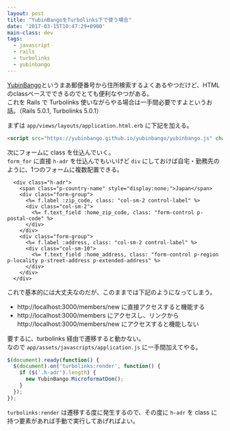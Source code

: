 ```yaml
---
layout: post
title: "YubinBangoをTurbolinks下で使う場合"
date: '2017-03-15T10:47:29+0900'
main-class: dev
tags:
  - javascript
  - rails
  - turbolinks
  - yubinbango
---
```


[YubinBango](https://yubinbango.github.io/)というまあ郵便番号から住所検索するよくあるやつだけど、HTMLのclassベースでできるのでとても便利なやつがある。  
これを Rails で Turbolinks 使いながらやる場合は一手間必要ですよというお話。（Rails 5.0.1, Turbolinks 5.0.1）

まずは `app/views/layouts/application.html.erb` に下記を加える。

```html
<script src="https://yubinbango.github.io/yubinbango/yubinbango.js" charset="UTF-8"></script>
```

次にフォームに class を仕込んでいく。  
`form_for` に直接 `h-adr` を仕込んでもいいけど `div` にしておけば自宅・勤務先のように、1つのフォームに複数配置できる。

```erb
  <div class="h-adr">
    <span class="p-country-name" style="display:none;">Japan</span>
    <div class="form-group">
      <%= f.label :zip_code, class: "col-sm-2 control-label" %>
      <div class="col-sm-2">
        <%= f.text_field :home_zip_code, class: "form-control p-postal-code" %>
      </div>
    </div>
    <div class="form-group">
      <%= f.label :address, class: "col-sm-2 control-label" %>
      <div class="col-sm-10">
        <%= f.text_field :home_address, class: "form-control p-region p-locality p-street-address p-extended-address" %>
      </div>
    </div>
  </div>
```

これで基本的には大丈夫なのだが、このままでは下記のようになってしまう。

* http://localhost:3000/members/new に直接アクセスすると機能する
* http://localhost:3000/members にアクセスし、リンクから http://localhost:3000/members/new にアクセスすると機能しない

要するに、turbolinks 経由で遷移すると動かない。  
なので `app/assets/javascripts/application.js` に一手間加えてやる。

```js
$(document).ready(function() {
  $(document).on('turbolinks:render', function() {
    if ($('.h-adr').length) {
      new YubinBango.MicroformatDom();
    }
  });
});
```

`turbolinks:render` は遷移する度に発生するので、その度に `h-adr` を class に持つ要素があれば手動で実行してあげればよい。
